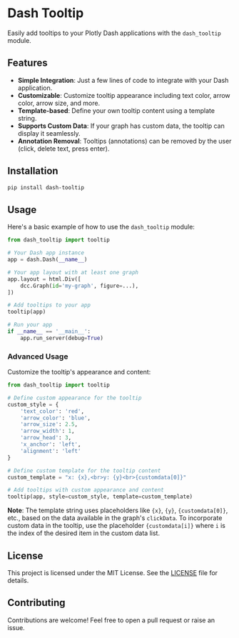 
# Dash Tooltip

Easily add tooltips to your Plotly Dash applications with the `dash_tooltip` module. 

## Features

- **Simple Integration**: Just a few lines of code to integrate with your Dash application.
- **Customizable**: Customize tooltip appearance including text color, arrow color, arrow size, and more.
- **Template-based**: Define your own tooltip content using a template string.
- **Supports Custom Data**: If your graph has custom data, the tooltip can display it seamlessly.
- **Annotation Removal**: Tooltips (annotations) can be removed by the user (click, delete text, press enter).

## Installation

```bash
pip install dash-tooltip
```

## Usage

Here's a basic example of how to use the `dash_tooltip` module:

```python
from dash_tooltip import tooltip

# Your Dash app instance
app = dash.Dash(__name__)

# Your app layout with at least one graph
app.layout = html.Div([
    dcc.Graph(id='my-graph', figure=...),
])

# Add tooltips to your app
tooltip(app)

# Run your app
if __name__ == '__main__':
    app.run_server(debug=True)
```

### Advanced Usage

Customize the tooltip's appearance and content:

```python
from dash_tooltip import tooltip

# Define custom appearance for the tooltip
custom_style = {
    'text_color': 'red',
    'arrow_color': 'blue',
    'arrow_size': 2.5,
    'arrow_width': 1,
    'arrow_head': 3,
    'x_anchor': 'left',
    'alignment': 'left'
}

# Define custom template for the tooltip content
custom_template = "x: {x},<br>y: {y}<br>{customdata[0]}"

# Add tooltips with custom appearance and content
tooltip(app, style=custom_style, template=custom_template)
```

**Note**: The template string uses placeholders like `{x}`, `{y}`, `{customdata[0]}`, etc., based on the data available in the graph's `clickData`. To incorporate custom data in the tooltip, use the placeholder `{customdata[i]}` where `i` is the index of the desired item in the custom data list.

## License

This project is licensed under the MIT License. See the [LICENSE](./LICENSE) file for details.

## Contributing

Contributions are welcome! Feel free to open a pull request or raise an issue.

